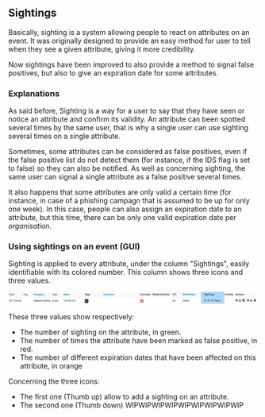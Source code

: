 <!-- toc -->

## Sightings

Basically, sighting is a system allowing people to react on attributes on an event. It was originally designed to provide an easy method for user to tell when they see a given attribute, giving it more credibility.

Now sightings have been improved to also provide a method to signal false positives, but also to give an expiration date for some attributes.

### Explanations

As said before, Sighting is a way for a user to say that they have seen or notice an attribute and confirm its validity. An attribute can been spotted several times by the same user, that is why a single user can use sighting several times on a single attribute.

Sometimes, some attributes can be considered as false positives, even if the false positive list do not detect them (for instance, if the IDS flag is set to false) so they can also be notified. As well as concerning sighting, the same user can signal a single attribute as a false positive several times.

It also happens that some attributes are only valid a certain time (for instance, in case of a phishing campagn that is assumed to be up for only one week). In this case, people can also assign an expiration date to an attribute, but this time, there can be only one valid expiration date per *organisation*.

### Using sightings on an event (GUI)

Sighting is applied to every attribute, under the column "Sightings", easily identifiable with its colored number. This column shows three icons and three values.

![attribute](./figures/attributesighting.png)

These three values show respectively:
- The number of sighting on the attribute, in green.
- The number of times the attribute have been marked as false positive, in red.
- The number of different expiration dates that have been affected on this attribute, in orange

Concerning the three icons:
- The first one (Thumb up) allow to add a sighting on an attribute.
- The second one (Thumb down) WIPWIPWIPWIPWIPWIPWIPWIPWIP
